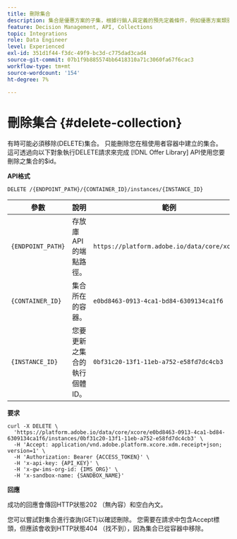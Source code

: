 ```yaml
---
title: 刪除集合
description: 集合是優惠方案的子集，根據行銷人員定義的預先定義條件，例如優惠方案類別。
feature: Decision Management, API, Collections
topic: Integrations
role: Data Engineer
level: Experienced
exl-id: 351d1f44-f3dc-49f9-bc3d-c775dad3cad4
source-git-commit: 07b1f9b885574bb6418310a71c3060fa67f6cac3
workflow-type: tm+mt
source-wordcount: '154'
ht-degree: 7%

---
```


# 刪除集合 {#delete-collection}

有時可能必須移除(DELETE)集合。 只能刪除您在租使用者容器中建立的集合。 這可透過向以下對象執行DELETE請求來完成 [!DNL Offer Library] API使用您要刪除之集合的$id。

**API格式**

```http
DELETE /{ENDPOINT_PATH}/{CONTAINER_ID}/instances/{INSTANCE_ID}
```

| 參數 | 說明 | 範例 |
| --------- | ----------- | ------- |
| `{ENDPOINT_PATH}` | 存放庫API的端點路徑。 | `https://platform.adobe.io/data/core/xcore/` |
| `{CONTAINER_ID}` | 集合所在的容器。 | `e0bd8463-0913-4ca1-bd84-6309134ca1f6` |
| `{INSTANCE_ID}` | 您要更新之集合的執行個體ID。 | `0bf31c20-13f1-11eb-a752-e58fd7dc4cb3` |

**要求**

```shell
curl -X DELETE \
  'https://platform.adobe.io/data/core/xcore/e0bd8463-0913-4ca1-bd84-6309134ca1f6/instances/0bf31c20-13f1-11eb-a752-e58fd7dc4cb3' \
  -H 'Accept: application/vnd.adobe.platform.xcore.xdm.receipt+json; version=1' \
  -H 'Authorization: Bearer {ACCESS_TOKEN}' \
  -H 'x-api-key: {API_KEY}' \
  -H 'x-gw-ims-org-id: {IMS_ORG}' \
  -H 'x-sandbox-name: {SANDBOX_NAME}'
```

**回應**

成功的回應會傳回HTTP狀態202 （無內容）和空白內文。

您可以嘗試對集合進行查詢(GET)以確認刪除。 您需要在請求中包含Accept標頭，但應該會收到HTTP狀態404 （找不到），因為集合已從容器中移除。

